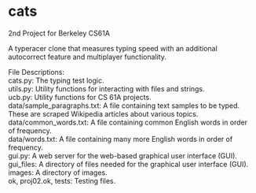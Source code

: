 # cats

2nd Project for Berkeley CS61A

A typeracer clone that measures typing speed with an additional autocorrect feature and multiplayer functionality. 

File Descriptions: <br />
cats.py: The typing test logic. <br />
utils.py: Utility functions for interacting with files and strings. <br />
ucb.py: Utility functions for CS 61A projects. <br />
data/sample_paragraphs.txt: A file containing text samples to be typed. These are scraped Wikipedia articles about various topics. <br />
data/common_words.txt: A file containing common English words in order of frequency. <br />
data/words.txt: A file containing many more English words in order of frequency. <br />
gui.py: A web server for the web-based graphical user interface (GUI). <br />
gui_files: A directory of files needed for the graphical user interface (GUI). <br />
images: A directory of images. <br />
ok, proj02.ok, tests: Testing files. <br />

